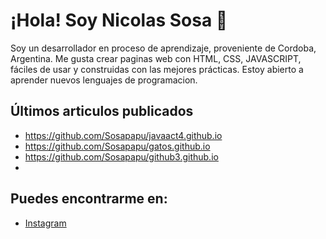# ¡Hola! Soy Nicolas Sosa 👋
Soy un desarrollador en proceso de aprendizaje, proveniente de Cordoba, Argentina. Me gusta crear paginas web con HTML, CSS, JAVASCRIPT, fáciles de usar y construidas con las mejores prácticas. Estoy abierto a aprender nuevos lenguajes de programacion.

## Últimos articulos publicados

-  https://github.com/Sosapapu/javaact4.github.io
-  https://github.com/Sosapapu/gatos.github.io
-  https://github.com/Sosapapu/github3.github.io
-  
## Puedes encontrarme en:
- [Instagram](https://www.instagram.com/batata.sosa/)
